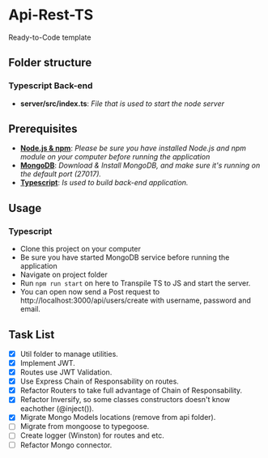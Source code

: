 # Api-Rest-TS

Ready-to-Code template

## Folder structure

### Typescript Back-end

- **server/src/index.ts**: _File that is used to start the node server_

## Prerequisites

- **[Node.js & npm](https://nodejs.org/en/download/)**: _Please be sure you have installed Node.js and npm module on your computer before running the application_
- **[MongoDB](https://www.mongodb.com/download-center)**: _Download & Install MongoDB, and make sure it's running on the default port (27017)._
- **[Typescript](https://www.typescriptlang.org/)**: _Is used to build back-end application._

## Usage

### Typescript

- Clone this project on your computer
- Be sure you have started MongoDB service before running the application
- Navigate on project folder
- Run `npm run start` on here to Transpile TS to JS and start the server.
- You can open now send a Post request to http://localhost:3000/api/users/create with username, password and email.

## Task List

- [x] Util folder to manage utilities.
- [x] Implement JWT.
- [x] Routes use JWT Validation.
- [x] Use Express Chain of Responsability on routes.
- [x] Refactor Routers to take full advantage of Chain of Responsability.
- [x] Refactor Inversify, so some classes constructors doesn't know eachother (@inject()).
- [x] Migrate Mongo Models locations (remove from api folder).
- [ ] Migrate from mongoose to typegoose.
- [ ] Create logger (Winston) for routes and etc.
- [ ] Refactor Mongo connector.
